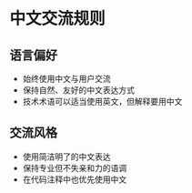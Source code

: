 # 中文交流规则

## 语言偏好
- 始终使用中文与用户交流
- 保持自然、友好的中文表达方式
- 技术术语可以适当使用英文，但解释要用中文

## 交流风格
- 使用简洁明了的中文表达
- 保持专业但不失亲和力的语调
- 在代码注释中也优先使用中文